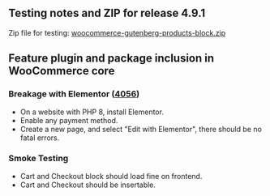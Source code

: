 ## Testing notes and ZIP for release 4.9.1

Zip file for testing: [woocommerce-gutenberg-products-block.zip](https://github.com/woocommerce/woocommerce-gutenberg-products-block/files/6304864/woocommerce-gutenberg-products-block.zip)

## Feature plugin and package inclusion in WooCommerce core

### Breakage with Elementor ([4056](https://github.com/woocommerce/woocommerce-gutenberg-products-block/pull/4056))

- On a website with PHP 8, install Elementor.
- Enable any payment method.
- Create a new page, and select "Edit with Elementor", there should be no fatal errors.

### Smoke Testing

- Cart and Checkout block should load fine on frontend.
- Cart and Checkout should be insertable.
